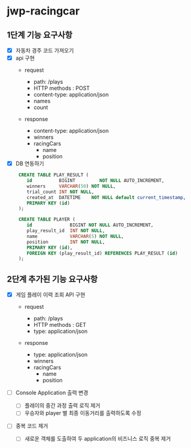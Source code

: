 # jwp-racingcar

## 1단계 기능 요구사항

- [x] 자동차 경주 코드 가져오기
- [x] api 구현
    - request
        - path: /plays
        - HTTP methods : POST
        - content-type: application/json
        - names
        - count

    - response
        - content-type: application/json
        - winners
        - racingCars
            - name
            - position
- [x] DB 연동하기
     ```sql
      CREATE TABLE PLAY_RESULT (
         id          BIGINT         NOT NULL AUTO_INCREMENT,
         winners     VARCHAR(50) NOT NULL,
         trial_count INT NOT NULL,
         created_at  DATETIME    NOT NULL default current_timestamp,
         PRIMARY KEY (id)
      );
    
      CREATE TABLE PLAYER (
         id              BIGINT NOT NULL AUTO_INCREMENT,
         play_result_id  INT NOT NULL,
         name            VARCHAR(5) NOT NULL,
         position        INT NOT NULL,
         PRIMARY KEY (id),
         FOREIGN KEY (play_result_id) REFERENCES PLAY_RESULT (id)
      );
    ```

## 2단계 추가된 기능 요구사항

- [x] 게임 플레이 이력 조회 API 구현

    - request
        - path: /plays
        - HTTP methods : GET
        - type: application/json

    - response
        - type: application/json
        - winners
        - racingCars
            - name
            - position
- [ ] Console Application 출력 변경
    - [ ] 플레이의 중간 과정 출력 로직 제거
    - [ ] 우승자와 player 별 최종 이동거리를 출력하도록 수정
- [ ] 중복 코드 제거
    -[ ] 새로운 객체를 도출하여 두 application의 비즈니스 로직 중복 제거
